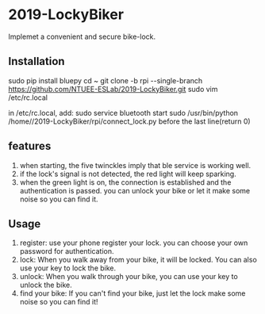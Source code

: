 # 2019-LockyBiker
Implemet a convenient and secure bike-lock.

## Installation
   sudo pip install bluepy
   cd ~
   git clone -b rpi --single-branch https://github.com/NTUEE-ESLab/2019-LockyBiker.git
   sudo vim /etc/rc.local
   
   in /etc/rc.local, add:
      sudo service bluetooth start
      sudo /usr/bin/python /home/<user-name>/2019-LockyBiker/rpi/connect_lock.py
   before the last line(return 0)

## features
   1. when starting, the five twinckles imply that ble service is working well.
   2. if the lock's signal is not detected, the red light will keep sparking.
   3. when the green light is on, the connection is established and the authentication is passed. you can unlock your bike or let it make some noise so you can find it.

## Usage
1. register:
   use your phone register your lock. you can choose your own password for authentication.
2. lock:
   When you walk away from your bike, it will be locked. You can also use your key to lock the bike.
3. unlock:
   When you walk through your bike, you can use your key to unlock the bike.
4. find your bike:
   If you can't find your bike, just let the lock make some noise so you can find it!
